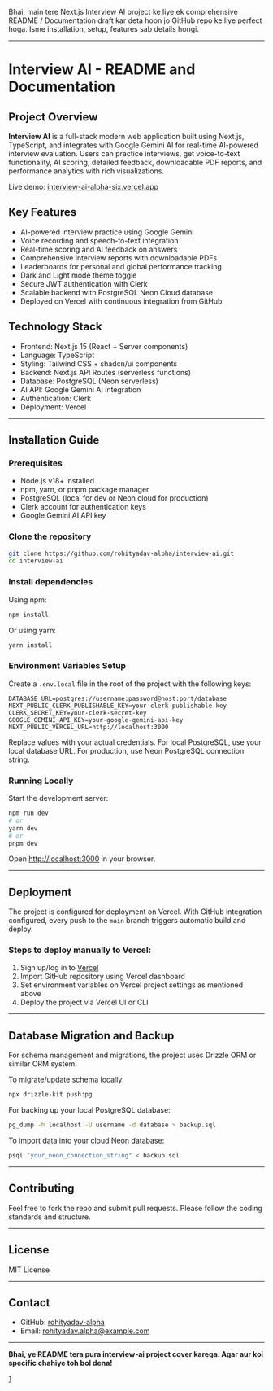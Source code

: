 Bhai, main tere Next.js Interview AI project ke liye ek comprehensive README / Documentation draft kar deta hoon jo GitHub repo ke liye perfect hoga. Isme installation, setup, features sab details hongi.

***

# Interview AI - README and Documentation

## Project Overview

**Interview AI** is a full-stack modern web application built using Next.js, TypeScript, and integrates with Google Gemini AI for real-time AI-powered interview evaluation. Users can practice interviews, get voice-to-text functionality, AI scoring, detailed feedback, downloadable PDF reports, and performance analytics with rich visualizations.

Live demo: [interview-ai-alpha-six.vercel.app](https://interview-ai-alpha-six.vercel.app)

## Key Features

- AI-powered interview practice using Google Gemini
- Voice recording and speech-to-text integration
- Real-time scoring and AI feedback on answers
- Comprehensive interview reports with downloadable PDFs
- Leaderboards for personal and global performance tracking
- Dark and Light mode theme toggle
- Secure JWT authentication with Clerk
- Scalable backend with PostgreSQL Neon Cloud database
- Deployed on Vercel with continuous integration from GitHub

## Technology Stack

- Frontend: Next.js 15 (React + Server components)
- Language: TypeScript
- Styling: Tailwind CSS + shadcn/ui components
- Backend: Next.js API Routes (serverless functions)
- Database: PostgreSQL (Neon serverless)
- AI API: Google Gemini AI integration
- Authentication: Clerk
- Deployment: Vercel

***

## Installation Guide

### Prerequisites

- Node.js v18+ installed
- npm, yarn, or pnpm package manager
- PostgreSQL (local for dev or Neon cloud for production)
- Clerk account for authentication keys
- Google Gemini AI API key

### Clone the repository

```bash
git clone https://github.com/rohityadav-alpha/interview-ai.git
cd interview-ai
```

### Install dependencies

Using npm:

```bash
npm install
```

Or using yarn:

```bash
yarn install
```

### Environment Variables Setup

Create a `.env.local` file in the root of the project with the following keys:

```env
DATABASE_URL=postgres://username:password@host:port/database
NEXT_PUBLIC_CLERK_PUBLISHABLE_KEY=your-clerk-publishable-key
CLERK_SECRET_KEY=your-clerk-secret-key
GOOGLE_GEMINI_API_KEY=your-google-gemini-api-key
NEXT_PUBLIC_VERCEL_URL=http://localhost:3000
```

Replace values with your actual credentials. For local PostgreSQL, use your local database URL. For production, use Neon PostgreSQL connection string.

### Running Locally

Start the development server:

```bash
npm run dev
# or
yarn dev
# or
pnpm dev
```

Open [http://localhost:3000](http://localhost:3000) in your browser.

***

## Deployment

The project is configured for deployment on Vercel. With GitHub integration configured, every push to the `main` branch triggers automatic build and deploy.

### Steps to deploy manually to Vercel:

1. Sign up/log in to [Vercel](https://vercel.com/)
2. Import GitHub repository using Vercel dashboard
3. Set environment variables on Vercel project settings as mentioned above
4. Deploy the project via Vercel UI or CLI

***

## Database Migration and Backup

For schema management and migrations, the project uses Drizzle ORM or similar ORM system.

To migrate/update schema locally:

```bash
npx drizzle-kit push:pg
```

For backing up your local PostgreSQL database:

```bash
pg_dump -h localhost -U username -d database > backup.sql
```

To import data into your cloud Neon database:

```bash
psql "your_neon_connection_string" < backup.sql
```

***

## Contributing

Feel free to fork the repo and submit pull requests. Please follow the coding standards and structure.

***

## License

MIT License

***

## Contact

- GitHub: [rohityadav-alpha](https://github.com/rohityadav-alpha)
- Email: rohityadav.alpha@example.com

***

**Bhai, ye README tera pura interview-ai project cover karega. Agar aur koi specific chahiye toh bol dena!**

[1](https://github.com/rohityadav-alpha/interview-ai)
